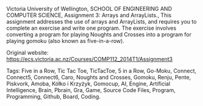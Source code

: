 Victoria University of Wellington, SCHOOL OF ENGINEERING AND COMPUTER SCIENCE, Assignment 3: Arrays and ArrayLists., This assignment addresses the use of arrays and ArrayLists, and requires you to complete an exercise and write one program. The exercise involves converting a program for playing Noughts and Crosses into a program for playing gomoku (also known as five-in-a-row).

Original website: https://ecs.victoria.ac.nz/Courses/COMP112_2014T1/Assignment3

Tags: Five in a Row, Tic Tac Toe, TicTacToe, 5 in a Row, Go-Moku, Connect, Connect5, Connect6, Caro, Noughts and Crosses, Gomoku, Renju, Pente, Piskvork, Amoba, Kółko i Krzyżyk, Gomocup, AI, Engine, Artificial Intelligence, Brain, Pbrain, Gra, Game, Source Code Files, Program, Programming, Github, Board, Coding.